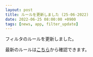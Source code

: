 ```yaml
---
layout: post
title: ルールを更新しました (25-06-2022)
date: 2022-06-25 08:00:00 +0900
tags: [news, app, filter_update]
---
```


フィルタのルールを更新しました。

最新のルールは[こちら](https://github.com/kittytail/BlockerRules)から確認できます。
